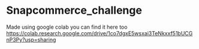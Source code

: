 # Snapcommerce_challenge

Made using google colab you can find it here too https://colab.research.google.com/drive/1co7dgxE5wsxai3TeNkxxf51bUCGnP3Py?usp=sharing
